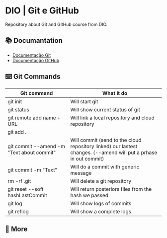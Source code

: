 
# DIO | Git e GitHub

Repository about Git and GitHub course from DIO.

## 📚 Documantation
- [Documentação Git](https://git-scm.com/doc) 
- [Documentação GitHub](https://docs.github.com/)

## ⌨️ Git Commands

| Git command | What it do |
|-------------|------------|
|git init                                  |Will start git|
|git status                                |Will show current status of git|
|git remote add name + URL                 |Will link a local repository and cloud repository|
|git add . || gut add fileName             |Will add the current files to the commit|
|git commit --amend -m "Text about commit" |Will commit (send to the cloud repository linked) our lastest changes. (--amend will put a prhase in out commit)|
|git commit -m "Text"                      |Will do a commit with generic message|
|rm -rf .git                               |Will delete a git repository|
|git reset --soft hashLastCommit           |Will return posteriors files from the hash we passed|
|git log                                   |Will show logs of commits|
|git reflog                                |Will show a complete logs|

## 📝 More
